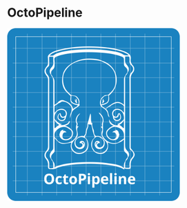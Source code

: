 # OctoPipeline
<img src="https://raw.githubusercontent.com/utdesign-makerspace/OctoPipeline/main/.github/assets/logo.svg" width="400px"/>

